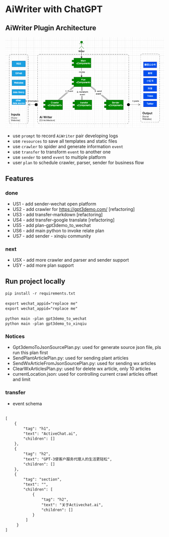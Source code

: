 # AiWriter with ChatGPT

## AiWriter Plugin Architecture

![img.png](resources/readme/arch.png)

* use `prompt` to record `AiWriter` pair developing logs
* use `resources` to save all templates and static files
* use `crawler` to spider and generate information `event`
* use `transfer` to transform `event` to another one
* use `sender` to send `event` to multiple platform
* user `plan` to schedule crawler, parser, sender for business flow

## Features

### done

* US1 - add sender-wechat open platform
* US2 - add crawler for https://gpt3demo.com/  [refactoring]
* US3 - add transfer-markdown [refactoring]
* US4 - add transfer-google translate [refactoring]
* US5 - add plan-gpt3demo_to_wechat
* US6 - add main python to invoke relate plan
* US7 - add sender - xinqiu community

### next

* USX - add more crawler and parser and sender support
* USY - add more plan support

## Run project locally

```shell
pip install -r requirements.txt

export wechat_appid="replace me"
export wechat_appid="replace me"

python main -plan gpt3demo_to_wechat
python main -plan gpt3demo_to_xinqiu
```

### Notices

* Gpt3demoToJsonSourcePlan.py: used for generate source json file, pls run this plan first
* SendPlantArticlePlan.py: used for sending plant articles
* SendWxArticleFromJsonSourcePlan.py: used for sending wx articles
* ClearWxArticlesPlan.py: used for delete wx article, only 10 articles
* currentLocation.json: used for controlling current crawl articles offset and limit

### transfer

* event schema

```text

[
    {
        "tag": "h1",
        "text": "ActiveChat.ai",
        "children": []
    },
    {
        "tag": "h2",
        "text": "GPT-3使客户服务代理人的生活更轻松",
        "children": []
    },
    {
        "tag": "section",
        "text": "",
        "children": [
            {
                "tag": "h2",
                "text": "关于Activechat.ai",
                "children": []
            }
         ]
     } 
]    
```



